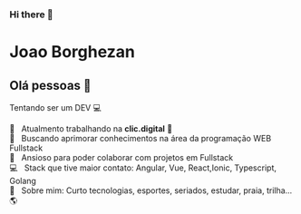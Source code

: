 ### Hi there 👋

<!--
**jl-fb/jl-fb** is a ✨ _special_ ✨ repository because its `README.md` (this file) appears on your GitHub profile.

Here are some ideas to get you started:

- 🔭 I’m currently working on ...
- 🌱 I’m currently learning ...
- 👯 I’m looking to collaborate on ...
- 🤔 I’m looking for help with ...
- 💬 Ask me about ...
- 📫 How to reach me: ...
- 😄 Pronouns: ...
- ⚡ Fun fact: ...
-->

# Joao Borghezan

## Olá pessoas 👋
 Tentando ser um DEV :computer:

 :rocket:  &nbsp; Atualmento trabalhando na **clic.digital** :office:
 <br/> :star2: &nbsp; Buscando aprimorar conhecimentos na área da programação WEB Fullstack 
 <br/> :purple_heart: &nbsp; Ansioso para poder colaborar com projetos em Fullstack
 <br/> :computer: &nbsp; Stack que tive maior contato: Angular, Vue, React,Ionic, Typescript, Golang
 <br/> 💬  &nbsp; Sobre mim: Curto tecnologias, esportes, seriados, estudar, praia, trilha... :earth_americas:
 <!-- <br/> :email: &nbsp; Entre em contato comigo: [![Linkedin Badge](https://img.shields.io/badge/-ThiagoMarinho-blue?style=flat-square&logo=Linkedin&logoColor=white&link=https://www.linkedin.com/in/tgmarinho/)](https://www.linkedin.com/in/tgmarinho/) 
| 
[![Gmail Badge](https://img.shields.io/badge/-tgmarinho@gmail.com-c14438?style=flat-square&logo=Gmail&logoColor=white&link=mailto:tgmarinho@gmail.com)](mailto:tgmarinho@gmail.com) -->
